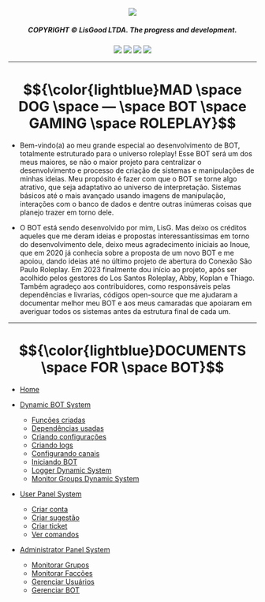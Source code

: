 <p align="center">
  <img src="https://media.discordapp.net/attachments/920672997101166672/1132892425665392650/MADDOG.png"> 
</p><div align="center">
  <h5>COPYRIGHT © LisGood LTDA. The progress and development.</h4>
</div>

<div align="center">
  <img src="https://img.shields.io/badge/OS-Windows-blue?logo=windows&logoColor=white">
  <img src="https://img.shields.io/badge/Made_with-JavaScript-blue?logo=javascript&logoColor=white">
  <img src="https://img.shields.io/badge/Node.js->=12-blue?logo=node.js&logoColor=white">
  <img src="https://img.shields.io/badge/MySQL->=2.18.1-blue?logo=mysql&logoColor=white">
</div>

<hr>
<div align="center">
  <h1>$${\color{lightblue}MAD \space DOG \space — \space BOT \space GAMING \space ROLEPLAY}$$</h1>
</div>
</hr>

- Bem-vindo(a) ao meu grande especial ao desenvolvimento de BOT, totalmente estruturado para o universo roleplay! Esse BOT será um dos meus maiores, se não o maior projeto para centralizar o desenvolvimento e processo de criação de sistemas e manipulações de minhas ideias. Meu propósito é fazer com que o BOT se torne algo atrativo, que seja adaptativo ao universo de interpretação. Sistemas básicos até o mais avançado usando imagens de manipulação, interações com o banco de dados e dentre outras inúmeras coisas que planejo trazer em torno dele.

- O BOT está sendo desenvolvido por mim, LisG. Mas deixo os créditos aqueles que me deram ideias e propostas interessantíssimas em torno do desenvolvimento dele, deixo meus agradecimento iniciais ao Inoue, que em 2020 já conhecia sobre a proposta de um novo BOT e me apoiou, dando ideias até no último projeto de abertura do Conexão São Paulo Roleplay. Em 2023 finalmente dou início ao projeto, após ser acolhido pelos gestores do Los Santos Roleplay, Abby, Koplan e Thiago. Também agradeço aos contribuidores, como responsáveis pelas dependências e livrarias, códigos open-source que me ajudaram a documentar melhor meu BOT e aos meus camaradas que apoiaram em averiguar todos os sistemas antes da estrutura final de cada um.

<hr>
<div align="center">
  <h1>$${\color{lightblue}DOCUMENTS \space FOR \space BOT}$$</h1>
</div>
</hr>

- [Home](https://github.com/userLisG/wiki-roleplaying-bot/wiki)
- [Dynamic BOT System](https://pages.github.com/)
  * [Funções criadas](https://pages.github.com/)
  * [Dependências usadas](https://pages.github.com/)
  * [Criando configurações](https://pages.github.com/)
  * [Criando logs](https://pages.github.com/)
  * [Configurando canais](https://pages.github.com/)
  * [Iniciando BOT](https://pages.github.com/)
  * [Logger Dynamic System](https://pages.github.com/)
  * [Monitor Groups Dynamic System](https://pages.github.com/)
  
- [User Panel System](https://pages.github.com/)
  * [Criar conta](https://pages.github.com/)
  * [Criar sugestão](https://pages.github.com/)
  * [Criar ticket](https://pages.github.com/)
  * [Ver comandos](https://pages.github.com/)

- [Administrator Panel System](https://pages.github.com/)
  * [Monitorar Grupos](https://pages.github.com/)
  * [Monitorar Facções](https://pages.github.com/)
  * [Gerenciar Usuários](https://pages.github.com/)
  * [Gerenciar BOT](https://pages.github.com/) 
